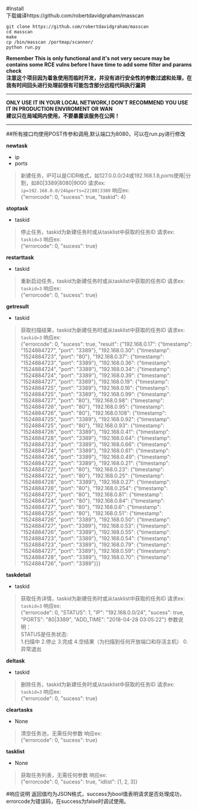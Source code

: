 #Install  
下载编译https://github.com/robertdavidgraham/masscan  
```
git clone https://github.com/robertdavidgraham/masscan
cd masscan
make
cp /bin/masscan /portmap/scanner/
python run.py
```
**Remember This is only functional and it's not very secure may be contains some RCE vulns before I have time to add some filter and params check**  
**注意这个项目因为着急使用而临时开发，并没有进行安全性的参数过滤和处理，在我有时间回头进行处理前很有可能包含部分远程代码执行漏洞**
****
**ONLY USE IT IN YOUR LOCAL NETWORK,I DON'T RECOMMEND YOU USE IT IN PRODUCTION ENVIROMENT OR WAN**  
**建议只在局域网内使用，不要暴露该服务在公网！**  
****

##所有接口均使用POST传参和调用,默认端口为8080，可以在run.py进行修改  

**newtask**
- ip
- ports

>新建任务，IP可以是CIDR格式，如127.0.0.0/24或192.168.1.8,ports使用|分割，如80|3389|8080|9000
请求ex:  
```ip=192.168.0.0/24&ports=22|80|3389```
响应ex:  
{"errorcode": 0, "sucess": true, "taskid": 4}

**stoptask**
- taskid

>停止任务，taskid为新建任务时或从tasklist中获取的任务ID
请求ex:  
```taskid=3```
响应ex:  
{"errorcode": 0, "sucess": true}

**restarttask**
- taskid

>重新启动任务，taskid为新建任务时或从tasklist中获取的任务ID
请求ex:  
```taskid=3```
响应ex:  
{"errorcode": 0, "sucess": true}

**getresult**
- taskid

>获取扫描结果，taskid为新建任务时或从tasklist中获取的任务ID
请求ex:  
```taskid=3```
响应ex:  
{"errorcode": 0, "sucess": true, "result": {"192.168.0.17": {"timestamp": "1524884727", "port": "3389"}, "192.168.0.30": {"timestamp": "1524884723", "port": "80"}, "192.168.0.37": {"timestamp": "1524884723", "port": "3389"}, "192.168.0.36": {"timestamp": "1524884724", "port": "3389"}, "192.168.0.34": {"timestamp": "1524884724", "port": "3389"}, "192.168.0.39": {"timestamp": "1524884727", "port": "3389"}, "192.168.0.19": {"timestamp": "1524884725", "port": "3389"}, "192.168.0.16": {"timestamp": "1524884725", "port": "3389"}, "192.168.0.99": {"timestamp": "1524884727", "port": "80"}, "192.168.0.98": {"timestamp": "1524884726", "port": "80"}, "192.168.0.95": {"timestamp": "1524884726", "port": "80"}, "192.168.0.108": {"timestamp": "1524884725", "port": "3389"}, "192.168.0.92": {"timestamp": "1524884725", "port": "80"}, "192.168.0.93": {"timestamp": "1524884726", "port": "3389"}, "192.168.0.41": {"timestamp": "1524884728", "port": "3389"}, "192.168.0.64": {"timestamp": "1524884723", "port": "3389"}, "192.168.0.66": {"timestamp": "1524884724", "port": "3389"}, "192.168.0.61": {"timestamp": "1524884726", "port": "3389"}, "192.168.0.49": {"timestamp": "1524884722", "port": "3389"}, "192.168.0.21": {"timestamp": "1524884727", "port": "80"}, "192.168.0.23": {"timestamp": "1524884722", "port": "80"}, "192.168.0.25": {"timestamp": "1524884728", "port": "3389"}, "192.168.0.27": {"timestamp": "1524884726", "port": "80"}, "192.168.0.254": {"timestamp": "1524884727", "port": "80"}, "192.168.0.81": {"timestamp": "1524884724", "port": "80"}, "192.168.0.84": {"timestamp": "1524884727", "port": "80"}, "192.168.0.6": {"timestamp": "1524884725", "port": "80"}, "192.168.0.51": {"timestamp": "1524884726", "port": "3389"}, "192.168.0.50": {"timestamp": "1524884727", "port": "3389"}, "192.168.0.53": {"timestamp": "1524884726", "port": "3389"}, "192.168.0.55": {"timestamp": "1524884723", "port": "3389"}, "192.168.0.54": {"timestamp": "1524884723", "port": "3389"}, "192.168.0.79": {"timestamp": "1524884727", "port": "3389"}, "192.168.0.59": {"timestamp": "1524884728", "port": "3389"}, "192.168.0.70": {"timestamp": "1524884726", "port": "3389"}}}

**taskdetail**
- taskid

>获取任务详情，taskid为新建任务时或从tasklist中获取的任务ID
请求ex:  
```taskid=3```
响应ex:  
{"errorcode": 0, "STATUS": 1, "IP": "192.168.0.0/24", "sucess": true, "PORTS": "80|3389", "ADD_TIME": "2018-04-28 03:05:22"}
参数说明：  
STATUS是任务状态:  
1.扫描中
2.停止
3.完成
4.空结果（为扫描到任何开放端口和存活主机）
0.异常退出

**deltask**
- taskid

>删除任务，taskid为新建任务时或从tasklist中获取的任务ID
请求ex:  
```taskid=3```
响应ex:  
{"errorcode": 0, "sucess": true}

**cleartasks**
- None

>清空任务池，无需任何参数
响应ex:  
{"errorcode": 0, "sucess": true}

**tasklist**
- None

>获取任务列表，无需任何参数
响应ex:  
{"errorcode": 0, "sucess": true, "idlist": [1, 2, 3]}



#响应说明
返回值均为JSON格式，success为bool值表明请求是否处理成功，errorcode为错误码，在success为false时调试使用。